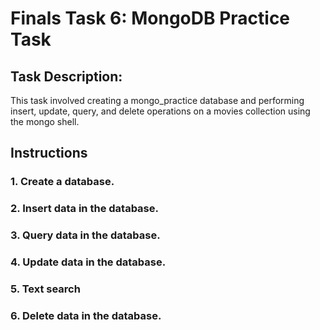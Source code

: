 # Finals Task 6: MongoDB Practice Task
## Task Description:
This task involved creating a mongo_practice database and performing insert, update, query, and delete operations on a movies collection using the mongo shell. 

## Instructions
### 1. Create a database.


### 2. Insert data in the database.


### 3. Query data in the database.


### 4. Update data in the database.


### 5. Text search


### 6. Delete data in the database.

